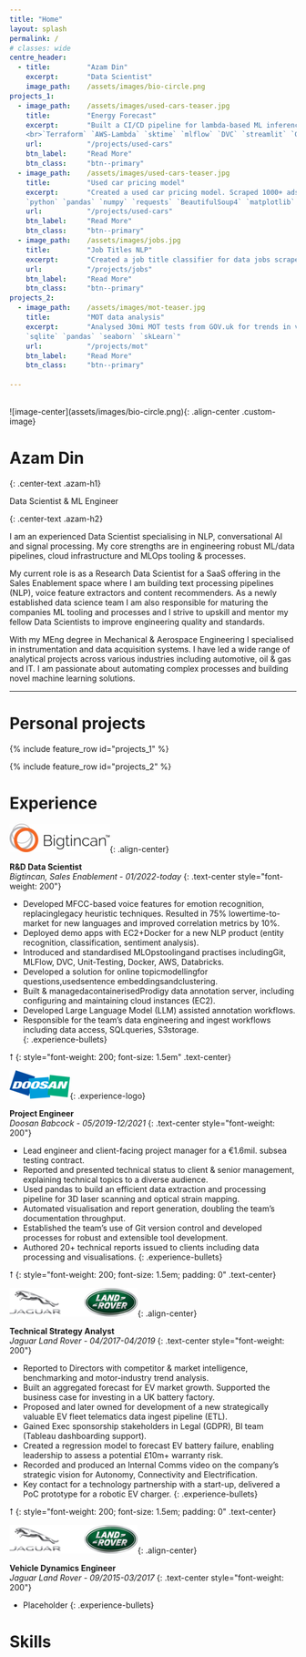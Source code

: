```yaml
---
title: "Home"
layout: splash
permalink: /
# classes: wide
centre_header:
  - title:         "Azam Din"
    excerpt:       "Data Scientist"
    image_path:    /assets/images/bio-circle.png
projects_1:
  - image_path:    /assets/images/used-cars-teaser.jpg
    title:         "Energy Forecast"
    excerpt:       "Built a CI/CD pipeline for lambda-based ML inference
    <br>`Terraform` `AWS-Lambda` `sktime` `mlflow` `DVC` `streamlit` `Github-actions` `Docker` `pre-commit` `pytest`"
    url:           "/projects/used-cars"
    btn_label:     "Read More"
    btn_class:     "btn--primary"
  - image_path:    /assets/images/used-cars-teaser.jpg
    title:         "Used car pricing model"
    excerpt:       "Created a used car pricing model. Scraped 1000+ ads. Priced my own car within £200 of Autotrader's valuation.<br>
    `python` `pandas` `numpy` `requests` `BeautifulSoup4` `matplotlib` `seaborn` `sklearn`"
    url:           "/projects/used-cars"
    btn_label:     "Read More"
    btn_class:     "btn--primary"
  - image_path:    /assets/images/jobs.jpg
    title:         "Job Titles NLP"
    excerpt:       "Created a job title classifier for data jobs scraped from a job board.  Analysed keywords for Data Scientist roles etc.  Deployed a Streamlit dashboard<br> `requests` `BeautifulSoup4` `pandas` `nltk` `spacy` `seaborn` `sklearn` `streamlit`"
    url:           "/projects/jobs"
    btn_label:     "Read More"
    btn_class:     "btn--primary"
projects_2:
  - image_path:    /assets/images/mot-teaser.jpg
    title:         "MOT data analysis"
    excerpt:       "Analysed 30mi MOT tests from GOV.uk for trends in vehicle ownership, pass/fail rates etc.<br>
    `sqlite` `pandas` `seaborn` `skLearn`"
    url:           "/projects/mot"
    btn_label:     "Read More"
    btn_class:     "btn--primary"

---
```

<br>
![image-center](assets/images/bio-circle.png){: .align-center .custom-image}

<h1>Azam Din</h1>{: .center-text .azam-h1}
<p>Data Scientist & ML Engineer</p>{: .center-text .azam-h2}

I am an experienced Data Scientist specialising in NLP, conversational AI and signal processing.  My core strengths are in engineering robust ML/data pipelines, cloud infrastructure and MLOps tooling & processes.

My current role is as a Research Data Scientist for a SaaS offering in the Sales Enablement space where I am building text processing pipelines (NLP), voice feature extractors and content recommenders. As a newly established data science team I am also responsible for maturing the companies ML tooling and processes and I strive to upskill and mentor my fellow Data Scientists to improve engineering quality and standards.

With my MEng degree in Mechanical & Aerospace Engineering I specialised in instrumentation and data acquisition systems.  I have led a wide range of analytical projects across various industries including automotive, oil & gas and IT. I am passionate about automating complex processes and building novel machine learning solutions.

---

# Personal projects
{% include feature_row id="projects_1" %}

{% include feature_row id="projects_2" %}


# Experience

![image-center](/assets/images/btc-logo-50.png){: .align-center}  

**R&D Data Scientist**<br>
*Bigtincan, Sales Enablement* - *01/2022-today*
{: .text-center style="font-weight: 200"}

- Developed MFCC-based voice features for emotion recognition, replacinglegacy heuristic techniques. Resulted in 75% lowertime-to-market for new languages and improved correlation metrics by 10%.
- Deployed demo apps with EC2+Docker for a new NLP product (entity recognition, classification, sentiment analysis).
- Introduced and standardised MLOpstoolingand practises includingGit, MLFlow, DVC, Unit-Testing, Docker, AWS, Databricks.
- Developed a solution for online topicmodellingfor questions,usedsentence embeddingsandclustering.
- Built & managedacontainerisedProdigy data annotation server, including configuring and maintaining cloud instances (EC2).
- Developed Large Language Model (LLM) assisted annotation workflows.
- Responsible for the team’s data engineering and ingest workflows including data access, SQLqueries, S3storage.  
{: .experience-bullets}

<span>⭡</span>
{: style="font-weight: 200; font-size: 1.5em" .text-center}

![image-center](/assets/images/doosan-logo-50.png){: .experience-logo}  

**Project Engineer**<br>
*Doosan Babcock* - *05/2019-12/2021*
{: .text-center style="font-weight: 200"}

- Lead engineer and client-facing project manager for a €1.6mil. subsea testing contract. 
- Reported and presented technical status to client & senior management, explaining technical topics to a diverse audience. 
- Used pandas to build an efficient data extraction and processing pipeline for 3D laser scanning and optical strain mapping. 
- Automated visualisation and report generation, doubling the team’s documentation throughput. 
- Established the team’s use of Git version control and developed processes for robust and extensible tool development. 
- Authored 20+ technical reports issued to clients including data processing and visualisations. 
{: .experience-bullets}

<span>⭡</span>
{: style="font-weight: 200; font-size: 1.5em; padding: 0" .text-center}

![image-center](/assets/images/jlr-logo-50.png){: .align-center}  

**Technical Strategy Analyst**<br>
*Jaguar Land Rover* - *04/2017-04/2019*
{: .text-center style="font-weight: 200"}

- Reported to Directors with competitor & market intelligence, benchmarking and motor-industry trend analysis. 
- Built an aggregated forecast for EV market growth.  Supported the business case for investing in a UK battery factory. 
- Proposed and later owned for development of a new strategically valuable EV fleet telematics data ingest pipeline (ETL). 
- Gained Exec sponsorship stakeholders in Legal (GDPR), BI team (Tableau dashboarding support). 
- Created a regression model to forecast EV battery failure, enabling leadership to assess a potential £10m+ warranty risk. 
- Recorded and produced an Internal Comms video on the company’s strategic vision for Autonomy, Connectivity and Electrification. 
- Key contact for a technology partnership with a start-up, delivered a PoC prototype for a robotic EV charger. 
{: .experience-bullets}

<span>⭡</span>
{: style="font-weight: 200; font-size: 1.5em; padding: 0" .text-center}

![image-center](/assets/images/jlr-logo-50.png){: .align-center}  

**Vehicle Dynamics Engineer**<br>
*Jaguar Land Rover* - *09/2015-03/2017*
{: .text-center style="font-weight: 200"}

- Placeholder
{: .experience-bullets}

# Skills
